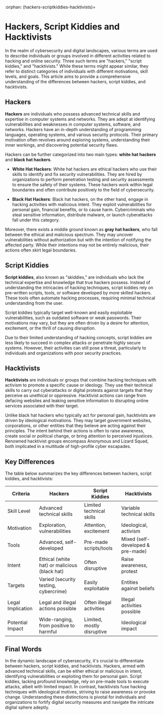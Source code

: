 :orphan:
(hackers-scriptkiddies-hacktivists)=

# Hackers, Script Kiddies and Hacktivists

In the realm of cybersecurity and digital landscapes, various terms are used to describe individuals or groups involved in different activities related to hacking and online security. Three such terms are "hackers," "script kiddies," and "hacktivists." While these terms might appear similar, they refer to distinct categories of individuals with different motivations, skill levels, and goals. This article aims to provide a comprehensive understanding of the differences between hackers, script kiddies, and hacktivists.

## Hackers

**Hackers** are individuals who possess advanced technical skills and expertise in computer systems and networks. They are adept at identifying vulnerabilities and weaknesses in computer systems, software, and networks. Hackers have an in-depth understanding of programming languages, operating systems, and various security protocols. Their primary motivation often revolves around exploring systems, understanding their inner workings, and discovering potential security flaws.

Hackers can be further categorized into two main types: **white hat hackers** and **black hat hackers**.

- **White Hat Hackers**: White hat hackers are ethical hackers who use their skills to identify and fix security vulnerabilities. They are hired by organizations to perform penetration testing and security assessments to ensure the safety of their systems. These hackers work within legal boundaries and often contribute positively to the field of cybersecurity.

- **Black Hat Hackers**: Black hat hackers, on the other hand, engage in hacking activities with malicious intent. They exploit vulnerabilities for personal gain, financial benefits, or to cause harm. Cybercriminals who steal sensitive information, distribute malware, or launch cyberattacks fall under this category.

Moreover, there exists a middle ground known as **gray hat hackers**, who fall between the ethical and malicious spectrum. They may uncover vulnerabilities without authorization but with the intention of notifying the affected party. While their intentions may not be entirely malicious, their actions often skirt legal boundaries.

## Script Kiddies

**Script kiddies**, also known as "skiddies," are individuals who lack the technical expertise and knowledge that true hackers possess. Instead of understanding the intricacies of hacking techniques, script kiddies rely on pre-written scripts, tools, or software developed by more skilled hackers. These tools often automate hacking processes, requiring minimal technical understanding from the user.

Script kiddies typically target well-known and easily exploitable vulnerabilities, such as outdated software or weak passwords. Their motivations may vary, but they are often driven by a desire for attention, excitement, or the thrill of causing disruption.

Due to their limited understanding of hacking concepts, script kiddies are less likely to succeed in complex attacks or penetrate highly secure systems. However, their activities can still pose a threat, particularly to individuals and organizations with poor security practices.

## Hacktivists

**Hacktivists** are individuals or groups that combine hacking techniques with activism to promote a specific cause or ideology. They use their technical skills to carry out cyberattacks or digital protests against targets that they perceive as unethical or oppressive. Hacktivist actions can range from defacing websites and leaking sensitive information to disrupting online services associated with their target.

Unlike black hat hackers who typically act for personal gain, hacktivists are driven by ideological motivations. They may target government websites, corporations, or other entities that they believe are acting against their principles. The intent behind their actions is often to raise awareness, create social or political change, or bring attention to perceived injustices. Renowned hacktivist groups encompass Anonymous and Lizard Squad, both implicated in a multitude of high-profile cyber escapades.

## Key Differences

The table below summarizes the key differences between hackers, script kiddies, and hacktivists:

| Criteria          | Hackers                  | Script Kiddies           | Hacktivists              |
|-------------------|--------------------------|--------------------------|--------------------------|
| Skill Level       | Advanced technical skills| Limited technical skills | Variable technical skills|
| Motivation        | Exploration, vulnerabilities| Attention, excitement    | Ideological, activism    |
| Tools             | Advanced, self-developed  | Pre-made scripts/tools   | Mixed (self-developed & pre-made) |
| Intent            | Ethical (white hat) or malicious (black hat) | Often disruptive        | Raise awareness, protest |
| Targets           | Varied (security testing, cybercrime) | Easily exploitable       | Entities against beliefs |
| Legal Implication | Legal and illegal actions possible | Often illegal activities | Illegal activities possible |
| Potential Impact  | Wide-ranging, from positive to harmful | Limited, mostly disruptive | Ideological impact       |

## Final Words

In the dynamic landscape of cybersecurity, it's crucial to differentiate between hackers, script kiddies, and hacktivists. Hackers, armed with advanced technical skills, can be either ethical or malicious in intent, identifying vulnerabilities or exploiting them for personal gain. Script kiddies, lacking profound knowledge, rely on pre-made tools to execute attacks, albeit with limited impact. In contrast, hacktivists fuse hacking techniques with ideological motives, striving to raise awareness or provoke change. Understanding these distinctions is pivotal for individuals and organizations to fortify digital security measures and navigate the intricate digital sphere adeptly.